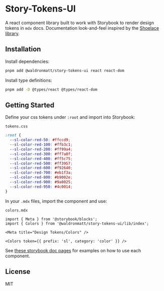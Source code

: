 # Story-Tokens-UI

A react component library built to work with Storybook to render design tokens in `mdx` docs. Documentation look-and-feel inspired by the [Shoelace library](https://shoelace.style/tokens/typography).

## Installation

Install dependencies:

```bash
pnpm add @waldronmatt/story-tokens-ui react react-dom
```

Install type definitions:

```bash
pnpm add -D @types/react @types/react-dom
```

## Getting Started

Define your css tokens under `:root` and import into Storybook:

`tokens.css`

```css
:root {
  --sl-color-red-50: #ffccd9;
  --sl-color-red-100: #ffb3c1;
  --sl-color-red-200: #ff99a4;
  --sl-color-red-300: #ff7a8f;
  --sl-color-red-400: #ff5c75;
  --sl-color-red-500: #ff3957;
  --sl-color-red-600: #f92640;
  --sl-color-red-700: #eb1f3a;
  --sl-color-red-800: #b9002e;
  --sl-color-red-900: #9a0025;
  --sl-color-red-950: #4c0014;
}
```

In your `.mdx` files, import the component and use:

`colors.mdx`

```mdx
import { Meta } from '@storybook/blocks';
import { Colors } from '@waldronmatt/story-tokens-ui/lib/index';

<Meta title="Design Tokens/Colors" />

<Colors token={{ prefix: 'sl', category: 'color' }} />
```

See [these storybook doc pages](https://github.com/waldronmatt/groundwork/tree/main/docs/ui/src/docs) for examples on how to use each component.

## License

MIT
